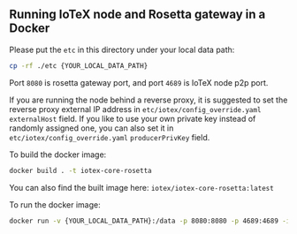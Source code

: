 ## Running IoTeX node and Rosetta gateway in a Docker

Please put the `etc` in this directory under your local data path:
```bash
cp -rf ./etc {YOUR_LOCAL_DATA_PATH}
```

Port `8080` is rosetta gateway port, and port `4689` is IoTeX node p2p port.

If you are running the node behind a reverse proxy, it is suggested to set the reverse proxy external IP address in `etc/iotex/config_override.yaml` `externalHost` field. If you like to use your own private key instead of randomly assigned one, you can also set it in `etc/iotex/config_override.yaml` `producerPrivKey` field.

To build the docker image:
```bash
docker build . -t iotex-core-rosetta

```

You can also find the built image here: `iotex/iotex-core-rosetta:latest`

To run the docker image:
```bash
docker run -v {YOUR_LOCAL_DATA_PATH}:/data -p 8080:8080 -p 4689:4689 -it iotex/iotex-core-rosetta
```

